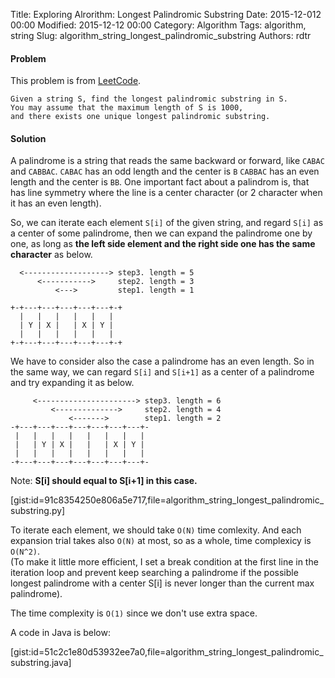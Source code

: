 Title: Exploring Alrorithm: Longest Palindromic Substring
Date: 2015-12-012 00:00
Modified: 2015-12-12 00:00
Category: Algorithm
Tags: algorithm, string
Slug: algorithm_string_longest_palindromic_substring
Authors: rdtr

#### Problem
This problem is from [LeetCode](https://leetcode.com/problems/longest-palindromic-substring/).

```
Given a string S, find the longest palindromic substring in S.
You may assume that the maximum length of S is 1000,
and there exists one unique longest palindromic substring.
```

#### Solution
A palindrome is a string that reads the same backward or forward, like
`CABAC` and `CABBAC`. `CABAC` has an odd length and the center is `B` `CABBAC` has an even length and the center is `BB`. One important fact about a palindrom is, that has line symmetry where the line is a center character (or 2 character when it has an even length).

So, we can iterate each element `S[i]` of the given string, and regard `S[i]` as a center of some palindrome, then we can expand the palindrome one by one, as long as **the left side element and the right side one has the same character** as below.

```
  <-------------------> step3. length = 5
      <----------->     step2. length = 3
          <--->         step1. length = 1

+-+---+---+---+---+---+-+
  |   |   |   |   |   |
  | Y | X |   | X | Y |
  |   |   |   |   |   |
+-+---+---+---+---+---+-+

```

We have to consider also the case a palindrome has an even length. So in the same way, we can regard `S[i]` and `S[i+1]` as a center of a palindrome and try expanding it as below. 

```
     <----------------------> step3. length = 6
         <-------------->     step2. length = 4
             <------->        step1. length = 2
-+---+---+---+---+---+---+---+-
 |   |   |   |   |   |   |   |
 |   | Y | X |   |   | X | Y |
 |   |   |   |   |   |   |   |
-+---+---+---+---+---+---+---+-
```
Note: **S[i] should equal to S[i+1] in this case.**

[gist:id=91c8354250e806a5e717,file=algorithm_string_longest_palindromic_substring.py]

To iterate each element, we should take `O(N)` time comlexity. And each expansion trial takes also `O(N)` at most, so as a whole, time complexicy is `O(N^2)`.  
(To make it little more efficient, I set a break condition at the first line in the iteration loop and prevent keep searching a palindrome if the possible longest palindrome with a center S[i] is never longer than the current max palindrome).

The time complexity is `O(1)` since we don't use extra space.

A code in Java is below:

[gist:id=51c2c1e80d53932ee7a0,file=algorithm_string_longest_palindromic_substring.java]
